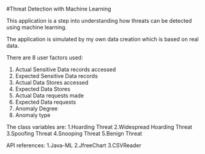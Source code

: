 #Threat Detection with Machine Learning

This application is a step into understanding how threats can be detected using machine learning.

The application is simulated by my own data creation which is based on real data.

There are 8 user factors used:
1. Actual Sensitive Data records accessed
2. Expected Sensitive Data records
3. Actual Data Stores accessed
4. Expected Data Stores
5. Actual Data requests made
6. Expected Data requests
7. Anomaly Degree
8. Anomaly type

The class variables are:
1.Hoarding Threat
2.Widespread Hoarding Threat
3.Spoofing Threat
4.Snooping Threat
5.Benign Threat

API references:
1.Java-ML
2.JfreeChart
3.CSVReader
